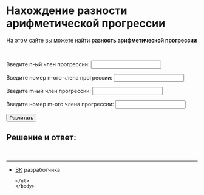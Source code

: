 <html>
	<head>
		<title>Нахождение разности арифметической прогрессии</title>
		<meta charset="utf-8">	
		<link rel="stylesheet" href="main.css"/>
		<link rel="preconnect" href="https://fonts.googleapis.com">
		<link rel="preconnect" href="https://fonts.gstatic.com" crossorigin>
		<link href="https://fonts.googleapis.com/css2?family=Comfortaa&display=swap" rel="stylesheet">
		<link rel="shortcut icon" href="https://w7.pngwing.com/pngs/165/985/png-transparent-atomic-theory-carbon-atomic-mass-chemical-element-atom-symmetry-chemistry-subatomic-particle.png"/>
	</head>
	<body>
		<h1 class="title">Нахождение разности арифметической прогрессии</h1>
	<p class="title">На этом сайте вы можете найти <b>разность арифметической прогрессии</b></p>
	<br>
 <p class="text">Введите n-ый член прогрессии: <input type="number" class="n"></p>
 <p class="text">Введите номер n-ого члена прогрессии: <input type="number" class="nogo"></p>
 <p class="text">Введите m-ый член прогрессии: <input type="number" class="m"></p>
 <p class="text">Введите номер m-ого члена прогрессии: <input type="number" class="mogo"></p>
 <button class="btn1">Расчитать</button> 
 <br>
 <h2 class="title">Решение и ответ:</h2>
 <div class="answers">
 <div class="out1"></div>
 </div>
 <br>
<script src="raznost.js"></script>
	<hr>
	<ul>
		<li class="vk"><a href="https://vk.com/whoamin">ВК</a> разработчика</li>

	</ul>  
	</body>
</html>
